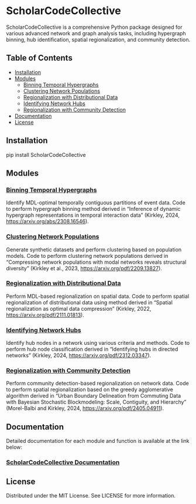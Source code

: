 # ScholarCodeCollective

ScholarCodeCollective is a comprehensive Python package designed for various advanced network and graph analysis tasks, including hypergraph binning, hub identification, spatial regionalization, and community detection. 

## Table of Contents

- [Installation](#installation)
- [Modules](#modules)
  - [Binning Temporal Hypergraphs](#binning-temporal-hypergraphs)
  - [Clustering Network Populations](#clustering-network-populations)
  - [Regionalization with Distributional Data](#regionalization-with-distributional-data)
  - [Identifying Network Hubs](#identifying-network-hubs)
  - [Regionalization with Community Detection](#regionalization-with-community-detection)
- [Documentation](#documentation)
- [License](#license)

## Installation

pip install ScholarCodeCollective

## Modules
### [Binning Temporal Hypergraphs](https://scholarcodecollective.readthedocs.io/en/latest/Papers/hypergraph_binning.html)

Identify MDL-optimal temporally contiguous partitions of event data.
Code to perform hypergraph binning method derived in “Inference of dynamic hypergraph representations in temporal interaction data” (Kirkley, 2024, https://arxiv.org/abs/2308.16546).


### [Clustering Network Populations](https://scholarcodecollective.readthedocs.io/en/latest/Papers/population_clustering.html)

Generate synthetic datasets and perform clustering based on population models.
Code to perform clustering network populations derived in “Compressing network populations with modal networks reveals structural diversity” (Kirkley et al., 2023, https://arxiv.org/pdf/2209.13827).

### [Regionalization with Distributional Data](https://scholarcodecollective.readthedocs.io/en/latest/Papers/distributional_regionalization.html)

Perform MDL-based regionalization on spatial data.
Code to perform spatial regionalization of distributional data using method derived in “Spatial regionalization as optimal data compression” (Kirkley, 2022, https://arxiv.org/pdf/2111.01813).



### [Identifying Network Hubs](https://scholarcodecollective.readthedocs.io/en/latest/Papers/hub_identification.html)

Identify hub nodes in a network using various criteria and methods.
Code to perform hub node classification derived in “Identifying hubs in directed networks” (Kirkley, 2024, https://arxiv.org/pdf/2312.03347).


### [Regionalization with Community Detection](https://scholarcodecollective.readthedocs.io/en/latest/Papers/community_regionalization.html)

Perform community detection-based regionalization on network data.
Code to perform spatial regionalization based on the greedy agglomerative algorithm derived in “Urban Boundary Delineation from Commuting Data with Bayesian Stochastic Blockmodeling: Scale, Contiguity, and Hierarchy” (Morel-Balbi and Kirkley, 2024, https://arxiv.org/pdf/2405.04911).

## Documentation 

Detailed documentation for each module and function is available at the link below:

### [ScholarCodeCollective Documentation](https://scholarcodecollective.readthedocs.io/en/latest/)

## License 
Distributed under the MIT License. See LICENSE for more information.
